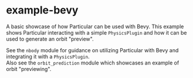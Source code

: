 # example-bevy

A basic showcase of how Particular can be used with Bevy. This example shows Particular interacting with a simple `PhysicsPlugin` and how it can be used to generate an orbit "preview".  

See the `nbody` module for guidance on utilizing Particular with Bevy and integrating it with a `PhysicsPlugin`.  
Also see the `orbit_prediction` module which showcases an example of orbit "previewing".
